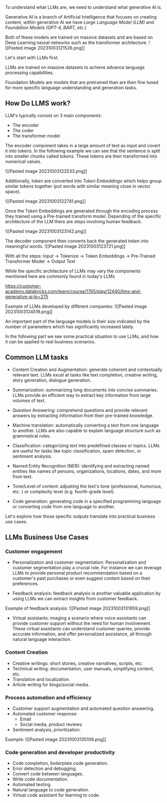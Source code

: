 To understand what LLMs are, we need to understand what generative AI is. 

Generative AI is a branch of Artificial Intelligence that focuses on creating content, within generative AI we have _Large Language Model (LLM)_ and _Foundation Models (GPT-4, BART, etc.)_

Both of these models are trained on massive datasets and are based on Deep Learning neural networks such as the transformer architecture.
![[Pasted image 20231003121526.png]]

Let's start with LLMs first.

LLMs are trained on massive datasets to achieve advance language processing capabilities. 

Foundation Models are models that are pretrained than are then fine tuned for more specific language understanding and generation tasks.

## How Do LLMS work?

LLM's typically consist on 3 main components:
- The encoder
- The coder
- The transformer model

The encoder component takes in a large amount of text as input and covert it into tokens. In the following example we can see that the sentence is split into smaller chunks called _tokens_. These tokens are then transformed into numerical values.

![[Pasted image 20231003122533.png]]

Additionally, token are converted into _Token Embeddings_ which helps group similar tokens together (put words with similar meaning close in vector space).

![[Pasted image 20231003122741.png]]

Once the Token Embeddings are generated through the encoding process they trained using a Pre-trained transform model. Depending of the specific architecture of the LLM there are steps involving human feedback.

![[Pasted image 20231003123142.png]]

The decoder component then converts back the generated token into meaningful words. 
![[Pasted image 20231003123721.png]]

With all the steps:
Input -> Tokenize -> Token Embeddings -> Pre-Trained Transformer Model -> Output Text

While the specific architecture of LLMs may vary the components mentioned here are commonly found in today's LLMs

https://customer-academy.databricks.com/learn/course/1765/play/12440/llms-and-generative-ai;lp=275

Example of LLMs developed by different companies:
![[Pasted image 20231003124519.png]]

An important part of the language models is their size indicated by the number of parameters which has significantly increased lately. 

In the following part we see some practical situation to use LLMs, and how it can be applied to real business scenarios.

## Common LLM tasks

- Content Creation and Augmentation: generate coherent and contextually relevant text. LLMs excel at tasks like text completion, creative writing, story generation, dialogue generation.

- Summarization: summarizing long documents into concise summaries. LLMs provide an efficient way to extract key information from large volumes of text.

- Question Answering: comprehend questions and provide relevant answers by extracting information from their pre-trained knowledge.

- Machine translation: automatically converting a text from one language to another. LLMs are also capable to explain language structure such as grammatical rules.

- Classification: categorizing text into predefined classes or topics. LLMs are useful for tasks like topic classification, spam detection, or sentiment analysis.

- Named Entity Recognition (NER): identifying and extracting named entities like names of persons, organizations, locations, dates, and more from text.

- Tone/Level of content: adjusting the text's tone (professional, humorous, etc. ) or complexity level (e.g. fourth-grade level).

- Code generation: generating code in a specified programming language or converting code from one language to another.


Let's explore how those specific outputs translate into practical business use cases. 

## LLMs Business Use Cases

### Customer engagement

- Personalization and customer segmentation: Personalization and customer segmentation play a crucial role. For instance we can leverage LLMs to provide personal product recommendation based on a customer's past purchases or even suggest content based on their preferences.

- Feedback analysis: feedback analysis is another valuable application by using LLMs we can extract insights from customer feedback.

 Example of feedback analysis:
 ![[Pasted image 20231003131959.png]]

- Virtual assistants: imaging a scenario where voice assistants can provide customer support without the need for human involvement. These virtual assistants can understand customer queries, provide accurate information, and offer personalized assistance, all through natural language interaction.

### Content Creation

- Creative writings: short stories, creative narratives, scripts, etc.
- Technical writing: documentation, user manuals, simplifying content, etc.
- Translation and localization.
- Article writing for blogs/social media.

### Process automation and efficiency
- Customer support augmentation and automated question answering.
- Automated customer response:
	- Email
	- Social media, product reviews
- Sentiment analysis, prioritization.

Example:
![[Pasted image 20231003135106.png]]


### Code generation and developer productivity
- Code completion, boilerplate code generation.
- Error detection and debugging.
- Convert code between languages.
- Write code documentation.
- Automated testing.
- Natural language to code generation.
- Virtual code assistant for learning to code.


